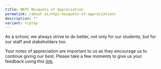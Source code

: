 ```yaml
---
title: NKPS Bouquets of Appreciation
permalink: /about-us/nkps-bouquets-of-appreciation/
description: ""
variant: tiptap
---
```

<p>As a school, we always strive to do better, not only for our students,
but for our staff and stakeholders too.</p>
<p>Your notes of appreciation are important to us as they encourage us to
continue giving our best. Please take a few moments to give us your feedback
using this&nbsp;<a href="https://docs.google.com/spreadsheets/d/1Zjn2XFW3sls-HC9QEs1pbeKD92Pzn-3p/edit?usp=sharing&amp;ouid=109766210235839407229&amp;rtpof=true&amp;sd=true" rel="noopener noreferrer nofollow" target="_blank">link</a>.</p>